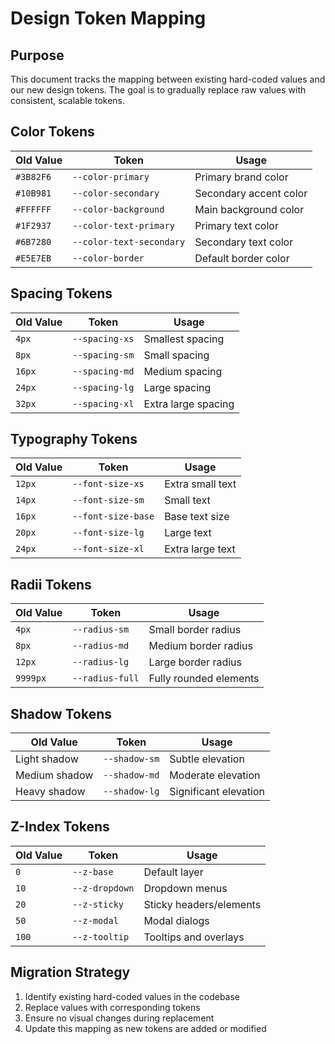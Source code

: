 # Design Token Mapping

## Purpose
This document tracks the mapping between existing hard-coded values and our new design tokens. The goal is to gradually replace raw values with consistent, scalable tokens.

## Color Tokens

| Old Value | Token | Usage |
|-----------|-------|-------|
| `#3B82F6` | `--color-primary` | Primary brand color |
| `#10B981` | `--color-secondary` | Secondary accent color |
| `#FFFFFF` | `--color-background` | Main background color |
| `#1F2937` | `--color-text-primary` | Primary text color |
| `#6B7280` | `--color-text-secondary` | Secondary text color |
| `#E5E7EB` | `--color-border` | Default border color |

## Spacing Tokens

| Old Value | Token | Usage |
|-----------|-------|-------|
| `4px` | `--spacing-xs` | Smallest spacing |
| `8px` | `--spacing-sm` | Small spacing |
| `16px` | `--spacing-md` | Medium spacing |
| `24px` | `--spacing-lg` | Large spacing |
| `32px` | `--spacing-xl` | Extra large spacing |

## Typography Tokens

| Old Value | Token | Usage |
|-----------|-------|-------|
| `12px` | `--font-size-xs` | Extra small text |
| `14px` | `--font-size-sm` | Small text |
| `16px` | `--font-size-base` | Base text size |
| `20px` | `--font-size-lg` | Large text |
| `24px` | `--font-size-xl` | Extra large text |

## Radii Tokens

| Old Value | Token | Usage |
|-----------|-------|-------|
| `4px` | `--radius-sm` | Small border radius |
| `8px` | `--radius-md` | Medium border radius |
| `12px` | `--radius-lg` | Large border radius |
| `9999px` | `--radius-full` | Fully rounded elements |

## Shadow Tokens

| Old Value | Token | Usage |
|-----------|-------|-------|
| Light shadow | `--shadow-sm` | Subtle elevation |
| Medium shadow | `--shadow-md` | Moderate elevation |
| Heavy shadow | `--shadow-lg` | Significant elevation |

## Z-Index Tokens

| Old Value | Token | Usage |
|-----------|-------|-------|
| `0` | `--z-base` | Default layer |
| `10` | `--z-dropdown` | Dropdown menus |
| `20` | `--z-sticky` | Sticky headers/elements |
| `50` | `--z-modal` | Modal dialogs |
| `100` | `--z-tooltip` | Tooltips and overlays |

## Migration Strategy
1. Identify existing hard-coded values in the codebase
2. Replace values with corresponding tokens
3. Ensure no visual changes during replacement
4. Update this mapping as new tokens are added or modified
